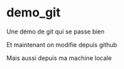 # demo_git
Une démo de git qui se passe bien

Et maintenant on modifie depuis github

Mais aussi depuis ma machine locale
